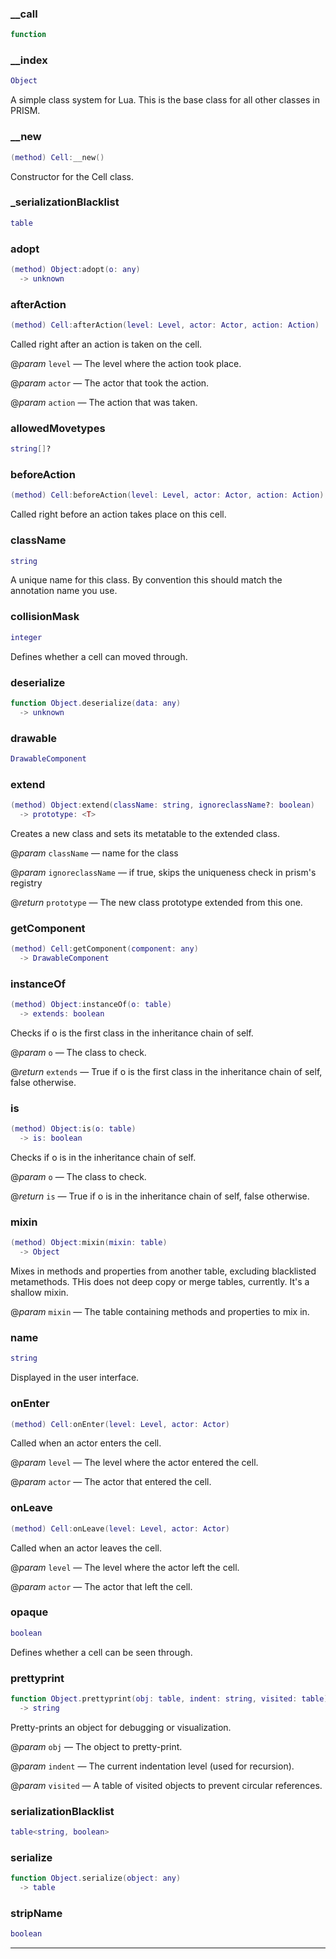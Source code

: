 
### __call


```lua
function
```

### __index


```lua
Object
```

 A simple class system for Lua. This is the base class for all other classes in PRISM.

### __new


```lua
(method) Cell:__new()
```

 Constructor for the Cell class.

### _serializationBlacklist


```lua
table
```

### adopt


```lua
(method) Object:adopt(o: any)
  -> unknown
```

### afterAction


```lua
(method) Cell:afterAction(level: Level, actor: Actor, action: Action)
```

 Called right after an action is taken on the cell.

@*param* `level` — The level where the action took place.

@*param* `actor` — The actor that took the action.

@*param* `action` — The action that was taken.

### allowedMovetypes


```lua
string[]?
```

### beforeAction


```lua
(method) Cell:beforeAction(level: Level, actor: Actor, action: Action)
```

 Called right before an action takes place on this cell.

### className


```lua
string
```

A unique name for this class. By convention this should match the annotation name you use.

### collisionMask


```lua
integer
```

Defines whether a cell can moved through.

### deserialize


```lua
function Object.deserialize(data: any)
  -> unknown
```

### drawable


```lua
DrawableComponent
```

### extend


```lua
(method) Object:extend(className: string, ignoreclassName?: boolean)
  -> prototype: <T>
```

 Creates a new class and sets its metatable to the extended class.

@*param* `className` — name for the class

@*param* `ignoreclassName` — if true, skips the uniqueness check in prism's registry

@*return* `prototype` — The new class prototype extended from this one.

### getComponent


```lua
(method) Cell:getComponent(component: any)
  -> DrawableComponent
```

### instanceOf


```lua
(method) Object:instanceOf(o: table)
  -> extends: boolean
```

 Checks if o is the first class in the inheritance chain of self.

@*param* `o` — The class to check.

@*return* `extends` — True if o is the first class in the inheritance chain of self, false otherwise.

### is


```lua
(method) Object:is(o: table)
  -> is: boolean
```

 Checks if o is in the inheritance chain of self.

@*param* `o` — The class to check.

@*return* `is` — True if o is in the inheritance chain of self, false otherwise.

### mixin


```lua
(method) Object:mixin(mixin: table)
  -> Object
```

 Mixes in methods and properties from another table, excluding blacklisted metamethods.
 THis does not deep copy or merge tables, currently. It's a shallow mixin.

@*param* `mixin` — The table containing methods and properties to mix in.

### name


```lua
string
```

Displayed in the user interface.

### onEnter


```lua
(method) Cell:onEnter(level: Level, actor: Actor)
```

 Called when an actor enters the cell.

@*param* `level` — The level where the actor entered the cell.

@*param* `actor` — The actor that entered the cell.

### onLeave


```lua
(method) Cell:onLeave(level: Level, actor: Actor)
```

 Called when an actor leaves the cell.

@*param* `level` — The level where the actor left the cell.

@*param* `actor` — The actor that left the cell.

### opaque


```lua
boolean
```

Defines whether a cell can be seen through.

### prettyprint


```lua
function Object.prettyprint(obj: table, indent: string, visited: table)
  -> string
```

 Pretty-prints an object for debugging or visualization.

@*param* `obj` — The object to pretty-print.

@*param* `indent` — The current indentation level (used for recursion).

@*param* `visited` — A table of visited objects to prevent circular references.

### serializationBlacklist


```lua
table<string, boolean>
```

### serialize


```lua
function Object.serialize(object: any)
  -> table
```

### stripName


```lua
boolean
```


---


